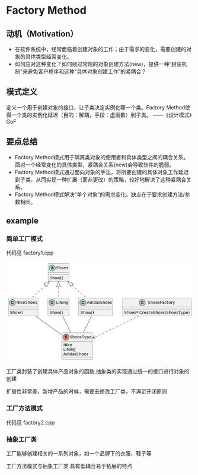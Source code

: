 # Factory Method

## 动机（Motivation）
+ 在软件系统中，经常面临着创建对象的工作；由于需求的变化，需要创建的对象的具体类型经常变化。
+ 如何应对这种变化？如何绕过常规的对象创建方法(new)，提供一种“封装机制”来避免客户程序和这种“具体对象创建工作”的紧耦合？

## 模式定义
定义一个用于创建对象的接口，让子类决定实例化哪一个类。Factory Method使得一个类的实例化延迟（目的：解耦，手段：虚函数）到子类。
——《设计模式》GoF

## 要点总结
+ Factory Method模式用于隔离类对象的使用者和具体类型之间的耦合关系。面对一个经常变化的具体类型，紧耦合关系(new)会导致软件的脆弱。
+ Factory Method模式通过面向对象的手法，将所要创建的具体对象工作延迟到子类，从而实现一种扩展（而非更改）的策略，较好地解决了这种紧耦合关系。
+ Factory Method模式解决“单个对象”的需求变化。缺点在于要求创建方法/参数相同。







## example

### 简单工厂模式

代码见 factory1.cpp


![](../fig/factory.png)



工厂类封装了创建具体产品对象的函数,抽象类的实现通过统一的接口进行对象的创建

扩展性非常差，新增产品的时候，需要去修改工厂类，不满足开闭原则


### 工厂方法模式

代码见 factory2.cpp

### 抽象工厂类

工厂能够创建相关的一系列对象，如一个品牌下的衣服、鞋子等



工厂方法模式与抽象工厂类 具有低耦合易于拓展的特点